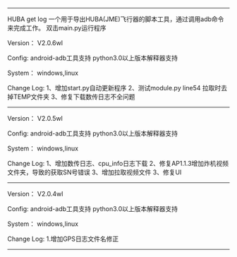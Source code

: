******************************************************************
HUBA get log
一个用于导出HUBA(JME)飞行器的脚本工具，通过调用adb命令来完成工作。
双击main.py运行程序

Version：
		V2.0.6wl

Config:
		android-adb工具支持
		python3.0以上版本解释器支持

System：
		windows,linux

Change Log:
		1、增加start.py自动更新程序
		2、测试module.py line54 拉取时去掉TEMP文件夹
		3、修复下载数传日志不全问题

******************************************************************

Version：
		V2.0.5wl

Config:
		android-adb工具支持
		python3.0以上版本解释器支持

System：
		windows,linux

Change Log:
		1、增加数传日志、cpu_info日志下载
		2、修复AP1.1.3增加炸机视频文件夹，导致的获取SN号错误
		3、增加拉取视频文件
		3、修复UI

******************************************************************

Version：
		V2.0.4wl

Config:
		android-adb工具支持
		python3.0以上版本解释器支持

System：
		windows,linux

Change Log:
		1.增加GPS日志文件名修正

******************************************************************
